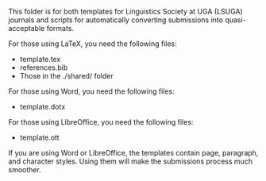 This folder is for both templates for Linguistics Society at UGA (LSUGA) journals and scripts for automatically converting submissions into quasi-acceptable formats.

For those using LaTeX, you need the following files:
* template.tex
* references.bib
* Those in the ./shared/ folder

For those using Word, you need the following files:
* template.dotx

For those using LibreOffice, you need the following files:
* template.ott

If you are using Word or LibreOffice, the templates contain page, paragraph, and character styles. Using them will make the submissions process much smoother.